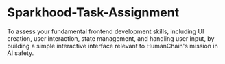 # Sparkhood-Task-Assignment
To assess your fundamental frontend development skills, including UI creation, user interaction, state management, and handling user input, by building a simple interactive interface relevant to HumanChain's mission in AI safety.
